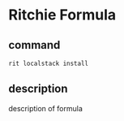 # Ritchie Formula

## command

```bash
rit localstack install
```

## description

description of formula

